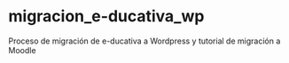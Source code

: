 # migracion_e-ducativa_wp
Proceso de migración de e-ducativa a Wordpress y tutorial de migración a Moodle

